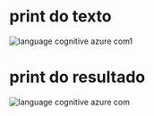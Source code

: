 # print do texto

![language cognitive azure com1](https://github.com/user-attachments/assets/9b3d270c-ddb2-458b-bd14-89a578c7a982)

# print do resultado

![language cognitive azure com](https://github.com/user-attachments/assets/405bba26-f039-4c8b-b331-425ea128ae1b)
